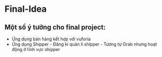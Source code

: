 # Final-Idea

## Một số ý tưởng cho final project:

* Ứng dụng bán hàng kết hợp với vuforia
* Ứng dụng Shipper - Đăng kí quản lí shipper - Tương tự Grab nhưng hoạt động ở lĩnh vực shipper
